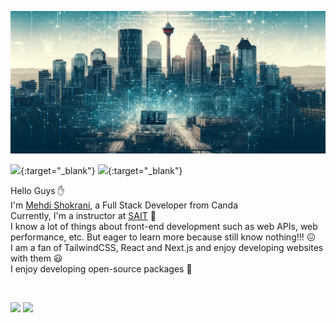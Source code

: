 ![Cover Image](cover.png)

[![](https://img.shields.io/badge/email-%230077B5.svg?&style=for-the-badge&logo=gmail&logoColor=white&color=ea4335)](mailto:mehdishokrani1@gmail.com){:target="_blank"}
[![](https://img.shields.io/badge/linkedin-%230077B5.svg?&style=for-the-badge&logo=linkedin&logoColor=white0e76a8)](https://www.linkedin.com/in/mehdishokrani/){:target="_blank"}


Hello Guys ✋ <br/>
I'm [Mehdi Shokrani](https://github.com/mehdishokrani), a Full Stack Developer from Canda <br/>
Currently, I'm a instructor at [SAIT](https://www.sait.ca/) 🏫 <br/>
I know a lot of things about front-end development such as web APIs, web performance, etc. But eager to learn more because still know nothing!!! 😖 <br/>
I am a fan of TailwindCSS, React and Next.js and enjoy developing websites with them 😃 <br/>
I enjoy developing open-source packages  🕺

<br />

<img src="https://github-readme-stats.vercel.app/api?username=mehdishokrani&theme=algolia" height="180" /> <img src="https://github-readme-stats.vercel.app/api/top-langs/?username=mehdishokrani&layout=compact&theme=algolia" height="180" />

<!-- BLOG-POST-LIST:END -->
